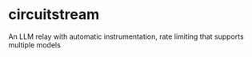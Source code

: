 # circuitstream
An LLM relay with automatic instrumentation, rate limiting that supports multiple models
